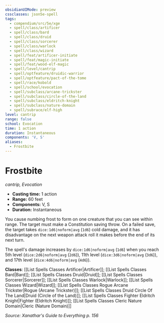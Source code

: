 ```yaml
---
obsidianUIMode: preview
cssclasses: json5e-spell
tags:
  - compendium/src/5e/xge
  - spell/class/artificer
  - spell/class/bard
  - spell/class/druid
  - spell/class/sorcerer
  - spell/class/warlock
  - spell/class/wizard
  - spell/feat/artificer-initiate
  - spell/feat/magic-initiate
  - spell/feat/wood-elf-magic
  - spell/level/cantrip
  - spell/optfeature/druidic-warrior
  - spell/optfeature/pact-of-the-tome
  - spell/race/kobold
  - spell/school/evocation
  - spell/subclass/arcane-trickster
  - spell/subclass/circle-of-the-land
  - spell/subclass/eldritch-knight
  - spell/subclass/nature-domain
  - spell/subrace/elf-high
level: cantrip
range: false
school: Evocation
time: 1 action
duration: Instantaneous
components: 'V, S'
aliases:
  - Frostbite
---
```

# Frostbite
*cantrip, Evocation*  

- **Casting time:** 1 action
- **Range:** 60 feet
- **Components:** V, S
- **Duration:** Instantaneous

You cause numbing frost to form on one creature that you can see within range. The target must make a Constitution saving throw. On a failed save, the target takes `dice:1d6|noform|avg` (`1d6`) cold damage, and it has disadvantage on the next weapon attack roll it makes before the end of its next turn.

The spell's damage increases by `dice:1d6|noform|avg` (`1d6`) when you reach 5th level (`dice:2d6|noform|avg` (`2d6`)), 11th level (`dice:3d6|noform|avg` (`3d6`)), and 17th level (`dice:4d6|noform|avg` (`4d6`)).

**Classes**: [[List Spells Classes Artificer\|Artificer]]; [[List Spells Classes Bard\|Bard]]; [[List Spells Classes Druid\|Druid]]; [[List Spells Classes Sorcerer\|Sorcerer]]; [[List Spells Classes Warlock\|Warlock]]; [[List Spells Classes Wizard\|Wizard]]; [[List Spells Classes Rogue Arcane Trickster\|Rogue (Arcane Trickster)]]; [[List Spells Classes Druid Circle Of The Land\|Druid (Circle of the Land)]]; [[List Spells Classes Fighter Eldritch Knight\|Fighter (Eldritch Knight)]]; [[List Spells Classes Cleric Nature Domain\|Cleric (Nature Domain)]]

*Source: Xanathar's Guide to Everything p. 156*
